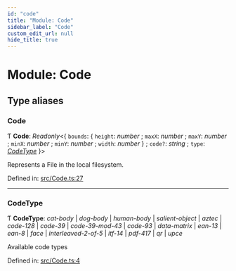 ```yaml
---
id: "code"
title: "Module: Code"
sidebar_label: "Code"
custom_edit_url: null
hide_title: true
---
```


# Module: Code

## Type aliases

### Code

Ƭ **Code**: *Readonly*<{ `bounds`: { `height`: *number* ; `maxX`: *number* ; `maxY`: *number* ; `minX`: *number* ; `minY`: *number* ; `width`: *number*  } ; `code?`: *string* ; `type`: [*CodeType*](code.md#codetype)  }\>

Represents a File in the local filesystem.

Defined in: [src/Code.ts:27](https://github.com/cuvent/react-native-vision-camera/blob/89913de/src/Code.ts#L27)

___

### CodeType

Ƭ **CodeType**: *cat-body* \| *dog-body* \| *human-body* \| *salient-object* \| *aztec* \| *code-128* \| *code-39* \| *code-39-mod-43* \| *code-93* \| *data-matrix* \| *ean-13* \| *ean-8* \| *face* \| *interleaved-2-of-5* \| *itf-14* \| *pdf-417* \| *qr* \| *upce*

Available code types

Defined in: [src/Code.ts:4](https://github.com/cuvent/react-native-vision-camera/blob/89913de/src/Code.ts#L4)
